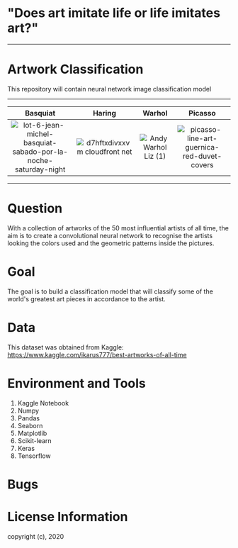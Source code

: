 # "Does art imitate life or life imitates art?"
****************************************************************************************************************************

# Artwork Classification 
This repository will contain neural network image classification model 

****************************************************************************************************************************
| Basquiat             |  Haring          |    Warhol        |  Picasso                   |
:-------------------------:|:-------------------------:|:--------------------------:|:-----------------------------:
| ![lot-6-jean-michel-basquiat-sabado-por-la-noche-saturday-night](https://user-images.githubusercontent.com/56550310/74633654-26aa3800-5173-11ea-8726-8fab044fd3ab.jpg) |  ![d7hftxdivxxvm cloudfront net](https://user-images.githubusercontent.com/56550310/74633561-eba80480-5172-11ea-8356-e7a7468839f2.jpeg) |  ![Andy Warhol Liz (1)](https://user-images.githubusercontent.com/56550310/74632458-789d8e80-5170-11ea-9cd3-f93718671670.jpg) | ![picasso-line-art-guernica-red-duvet-covers](https://user-images.githubusercontent.com/56550310/74633490-cc10dc00-5172-11ea-8103-cccfe1e4ca92.jpg)|
***************************************************************************************************************************

# Question
With a collection of artworks of the 50 most influential artists of all time, the aim is to create a convolutional neural network to recognise the artists looking the colors used and the geometric patterns inside the pictures.

# Goal

The goal is to build a classification model that will classify some of the world's greatest art pieces in accordance to the artist. 

# Data

This dataset was obtained from Kaggle: https://www.kaggle.com/ikarus777/best-artworks-of-all-time

# Environment and Tools

1. Kaggle Notebook
2. Numpy
3. Pandas
4. Seaborn
5. Matplotlib
6. Scikit-learn
7. Keras
8. Tensorflow

# Bugs

# License Information
copyright (c), 2020
